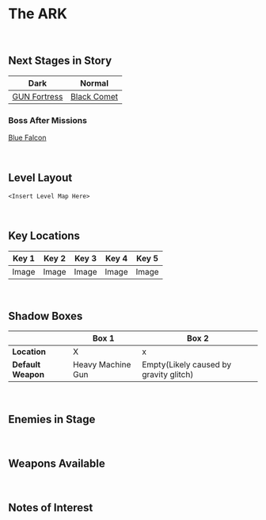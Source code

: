 # The ARK

<br />

## Next Stages in Story
|Dark|Normal|
|--|--|
|[GUN Fortress](../GUNFortres)|[Black Comet](../BlackComet)|

### Boss After Missions
[Blue Falcon](../../Bosses/HeavyDogBlueFalcon)

<br />

## Level Layout
```
<Insert Level Map Here>
```

<br />

## Key Locations
|Key 1|Key 2|Key 3|Key 4|Key 5|
|--|--|--|--|--|
|Image|Image|Image|Image|Image|

<br />

## Shadow Boxes
| |Box 1|Box 2|
|-|-|-|
|__Location__|X|x
|__Default Weapon__|Heavy Machine Gun|Empty(Likely caused by gravity glitch)|

<br />

## Enemies in Stage

<br />

## Weapons Available

<br />

## Notes of Interest

<br />